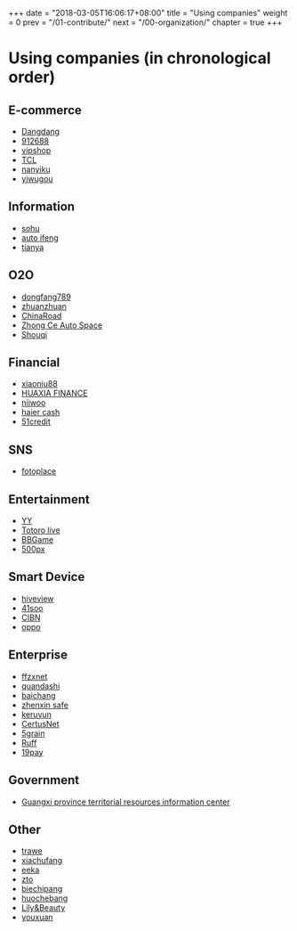 +++
date = "2018-03-05T16:06:17+08:00"
title = "Using companies"
weight = 0
prev = "/01-contribute/"
next = "/00-organization/"
chapter = true
+++

# Using companies (in chronological order)

## E-commerce

* [Dangdang](http://www.dangdang.com/)
* [912688](http://www.912688.com/)
* [vipshop](http://www.vip.com/)
* [TCL](http://www.tcl.com/)
* [nanyiku](http://www.nanyiku.com/)
* [yiwugou](http://www.yiwugou.com/)

## Information

* [sohu](http://ss.sohu.com/)
* [auto ifeng](http://auto.ifeng.com/)
* [tianya](http://www.tianya.cn/)

## O2O

* [dongfang789](http://www.dongfang789.com/)
* [zhuanzhuan](http://www.zhuanzhuan.com/)
* [ChinaRoad](https://660pp.com)
* [Zhong Ce Auto Space](http://www.zcckj.com/)
* [Shouqi](http://www.01zhuanche.com/)

## Financial

* [xiaoniu88](https://www.xiaoniu88.com/)
* [HUAXIA FINANCE](https://www.huaxiafinance.com/)
* [niiwoo](https://www.niiwoo.com/)
* [haier cash](https://www.haiercash.com/)
* [51credit](http://www.51credit.com/)

## SNS

* [fotoplace](http://www.fotoplace.cc/)

## Entertainment

* [YY](http://www.yy.com/)
* [Totoro live](http://www.tvlongmao.com)
* [BBGame](http://www.bbgameonline.com/)
* [500px](https://500px.me/)

## Smart Device

* [hiveview](http://www.hiveview.com/)
* [41soo](http://www.41soo.com/)
* [CIBN](http://www.91vst.com/)
* [oppo](http://www.oppo.com/)


## Enterprise

* [ffzxnet](http://www.ffzxnet.com/)
* [quandashi](http://www.quandashi.com/)
* [baichang](http://www.sdbaichang.com/)
* [zhenxin safe](http://www.zhenxinsafe.com/)
* [keruyun](http://www.keruyun.com/)
* [CertusNet](http://www.certusnet.com.cn/)
* [5grain](http://www.5grain.com/)
* [Ruff](https://ruff.io/)
* [19pay](http://www.19pay.com.cn/)

## Government

* [Guangxi province territorial resources information center](http://z.gxdlr.gov.cn/)

## Other

* [trawe](http://www.trawe.cn/)
* [xiachufang](http://www.xiachufang.com/)
* [eeka](http://www.eeka.cn/)
* [zto](http://www.zto.com/)
* [biechipang](http://www.biechipang.net/)
* [huochebang](http://www.huochebang.com/)
* [Lily&Beauty](http://www.lrlz.com/)
* [youxuan](http://www.youx.mobi/)
